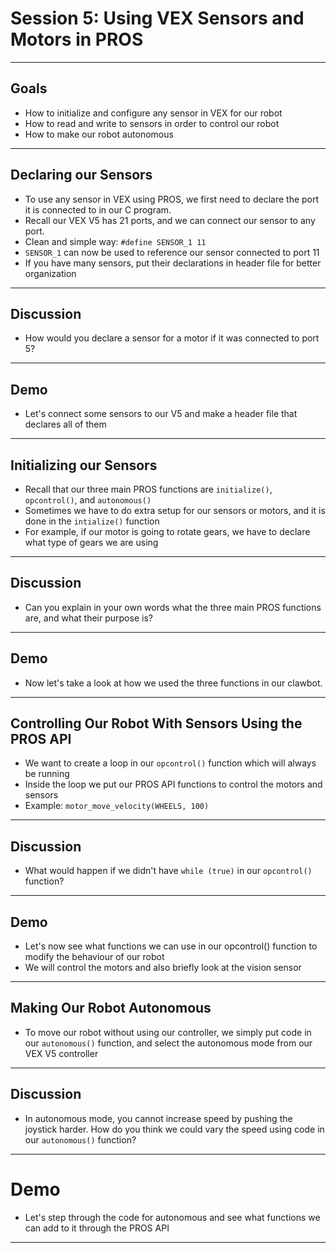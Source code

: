 # **Session 5: Using VEX Sensors and Motors in PROS**

---

## Goals

* How to initialize and configure any sensor in VEX for our robot
* How to read and write to sensors in order to control our robot
* How to make our robot autonomous

---

## Declaring our Sensors

* To use any sensor in VEX using PROS, we first need to declare the port it is connected to in our C program.
* Recall our VEX V5 has 21 ports, and we can connect our sensor to any port.
* Clean and simple way: ```#define SENSOR_1 11```
* ```SENSOR_1``` can now be used to reference our sensor connected to port 11
* If you have many sensors, put their declarations in header file for better organization

---

## Discussion

* How would you declare a sensor for a motor if it was connected to port 5?

---

## Demo

* Let's connect some sensors to our V5 and make a header file that declares all of them

---

## Initializing our Sensors

* Recall that our three main PROS functions are ```initialize()```, ```opcontrol()```, and ```autonomous()```
* Sometimes we have to do extra setup for our sensors or motors, and it is done in the ```intialize()``` function
* For example, if our motor is going to rotate gears, we have to declare what type of gears we are using
<!-- Notes: Give brief description of gear ratio and why it's important -->
<!-- Illustration idea: Different types of VEX gears and their importance -->

---

## Discussion

* Can you explain in your own words what the three main PROS functions are, and what their purpose is?

---

## Demo

* Now let's take a look at how we used the three functions in our clawbot.
<!-- Notes: During this process, take opportunity to show students the PROS API and functions we can use and experiment with from there -->

---

## Controlling Our Robot With Sensors Using the PROS API

* We want to create a loop in our ```opcontrol()``` function which will always be running
* Inside the loop we put our PROS API functions to control the motors and sensors
* Example: ```motor_move_velocity(WHEELS, 100)```

---

## Discussion

* What would happen if we didn't have ```while (true)``` in our ```opcontrol()``` function?

---

## Demo

* Let's now see what functions we can use in our opcontrol() function to modify the behaviour of our robot
* We will control the motors and also briefly look at the vision sensor

---

## Making Our Robot Autonomous

* To move our robot without using our controller, we simply put code in our ```autonomous()``` function, and select the autonomous mode from our VEX V5 controller

---

## Discussion

* In autonomous mode, you cannot increase speed by pushing the joystick harder. How do you think we could vary the speed using code in our `autonomous()` function?

---

# Demo

* Let's step through the code for autonomous and see what functions we can add to it through the PROS API

---

